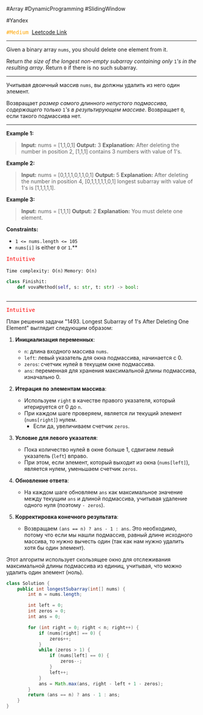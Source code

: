  #Array #DynamicProgramming #SlidingWindow

#Yandex 

<kbd><span style="color:orange;">#Medium</span> </kbd>
[Leetcode Link](https://leetcode.com/problems/longest-subarray-of-1s-after-deleting-one-element/description/)

---
Given a binary array `nums`, you should delete one element from it.

Return _the size of the longest non-empty subarray containing only_ `1`_'s in the resulting array_. Return `0` if there is no such subarray.

---

Учитывая двоичный массив `nums`, вы должны удалить из него один элемент.

Возвращает _размер самого длинного непустого подмассива, содержащего только_ `1`_'s в результирующем массиве_. Возвращает `0`, если такого подмассива нет.

---
**Example 1:**

>**Input:** nums = [1,1,0,1]
>**Output:** 3
>**Explanation:** After deleting the number in position 2, [1,1,1] contains 3 numbers with value of 1's.

**Example 2:**

>**Input:** nums = [0,1,1,1,0,1,1,0,1]
>**Output:** 5
>**Explanation:** After deleting the number in position 4, [0,1,1,1,1,1,0,1] longest subarray with value of 1's is [1,1,1,1,1].

**Example 3:**

>**Input:** nums = [1,1,1]
>**Output:** 2
>**Explanation:** You must delete one element.

**Constraints:**

- `1 <= nums.length <= 105`
- `nums[i]` is either `0` or `1`.**

<kbd><span style="color:red;"> Intuitive</span></kbd>

`Time complexity: O(n)`
`Memory: O(n)`

```Python
class Finishit:
    def vovaMethod(self, s: str, t: str) -> bool:
	
```

---

<kbd><span style="color:red;"> Intuitive</span></kbd>

План решения задачи "1493. Longest Subarray of 1's After Deleting One Element" выглядит следующим образом:

1. **Инициализация переменных**: 
    - `n`: длина входного массива `nums`.
    - `left`: левый указатель для окна подмассива, начинается с 0.
    - `zeros`: счетчик нулей в текущем окне подмассива.
    - `ans`: переменная для хранения максимальной длины подмассива, изначально 0.

2. **Итерация по элементам массива**:
    - Используем `right` в качестве правого указателя, который итерируется от 0 до `n`.
    - При каждом шаге проверяем, является ли текущий элемент (`nums[right]`) нулем.
        - Если да, увеличиваем счетчик `zeros`.

3. **Условие для левого указателя**:
    - Пока количество нулей в окне больше 1, сдвигаем левый указатель (`left`) вправо.
    - При этом, если элемент, который выходит из окна (`nums[left]`), является нулем, уменьшаем счетчик `zeros`.

4. **Обновление ответа**:
    - На каждом шаге обновляем `ans` как максимальное значение между текущим `ans` и длиной подмассива, учитывая удаление одного нуля (поэтому `- zeros`).

5. **Корректировка конечного результата**:
    - Возвращаем `(ans == n) ? ans - 1 : ans`. Это необходимо, потому что если мы нашли подмассив, равный длине исходного массива, то нужно вычесть один (так как нам нужно удалить хотя бы один элемент).

Этот алгоритм использует скользящее окно для отслеживания максимальной длины подмассива из единиц, учитывая, что можно удалить один элемент (ноль).

```java
class Solution {
    public int longestSubarray(int[] nums) {
        int n = nums.length;

        int left = 0;
        int zeros = 0;
        int ans = 0;

        for (int right = 0; right < n; right++) {
            if (nums[right] == 0) {
                zeros++;
            }
            while (zeros > 1) {
                if (nums[left] == 0) {
                    zeros--;
                }
                left++;
            }
            ans = Math.max(ans, right - left + 1 - zeros);
        }
        return (ans == n) ? ans - 1 : ans;
    }
}
```


